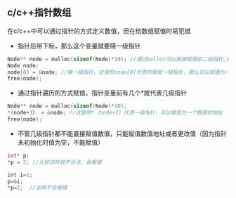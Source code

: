 ## c/c++指针数组
在c/c++中可以通过指针的方式定义数值，但在给数组赋值时易犯错
- 指针后带下标，那么这个变量就要降一级指针
```c
Node** node = malloc(sizeof(Node)*10); //通过malloc可以直接赋值给二级指针,应该可以赋值给多级指针
Node node;
node[0] = &node; //降一级指针，这里的node[0]代表的就是一级指针，那么可以赋值为一个数值的地址
free(node);
```
- 通过指针遍历的方式赋值，指针变量前有几个*就代表几级指针
```c
Node** node = malloc(sizeof(Node)*10);
*(node+1） = &node; //这里的*（node+1）代表一级指针，可以赋值为一个数值的地址
free(node);
```
- 不管几级指针都不能直接赋值数值，只能赋值数值地址或者更改值（因为指针未初始化时值为空，不能赋值）
```c
int* p;
*p = 2; //比如这样就不合法，会报错

int i=1;
p=&i;
*p=2;  //这样不会报错
```
